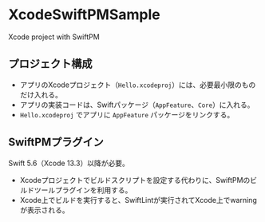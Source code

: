 # XcodeSwiftPMSample
Xcode project with SwiftPM

## プロジェクト構成

- アプリのXcodeプロジェクト（`Hello.xcodeproj`）には、必要最小限のものだけ入れる。
- アプリの実装コードは、Swiftパッケージ（`AppFeature`、`Core`）に入れる。
- `Hello.xcodeproj` でアプリに `AppFeature` パッケージをリンクする。

## SwiftPMプラグイン

Swift 5.6（Xcode 13.3）以降が必要。

- Xcodeプロジェクトでビルドスクリプトを設定する代わりに、SwiftPMのビルドツールプラグインを利用する。
- Xcode上でビルドを実行すると、SwiftLintが実行されてXcode上でwarningが表示される。

